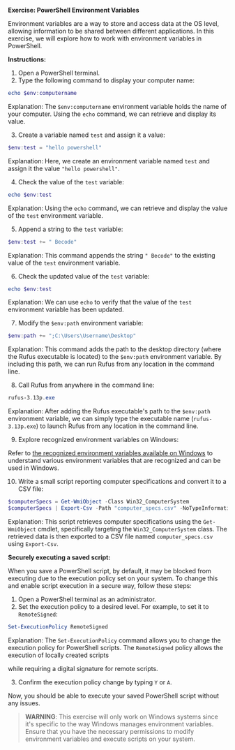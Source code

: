 

**Exercise: PowerShell Environment Variables**

Environment variables are a way to store and access data at the OS level, allowing information to be shared between different applications. In this exercise, we will explore how to work with environment variables in PowerShell.

**Instructions:**

1. Open a PowerShell terminal.
2. Type the following command to display your computer name:

```powershell
echo $env:computername
```

Explanation: The `$env:computername` environment variable holds the name of your computer. Using the `echo` command, we can retrieve and display its value.

3. Create a variable named `test` and assign it a value:

```powershell
$env:test = "hello powershell"
```

Explanation: Here, we create an environment variable named `test` and assign it the value `"hello powershell"`.

4. Check the value of the `test` variable:

```powershell
echo $env:test
```

Explanation: Using the `echo` command, we can retrieve and display the value of the `test` environment variable.

5. Append a string to the `test` variable:

```powershell
$env:test += " Becode"
```

Explanation: This command appends the string `" Becode"` to the existing value of the `test` environment variable.

6. Check the updated value of the `test` variable:

```powershell
echo $env:test
```

Explanation: We can use `echo` to verify that the value of the `test` environment variable has been updated.

7. Modify the `$env:path` environment variable:

```powershell
$env:path += ";C:\Users\Username\Desktop"
```

Explanation: This command adds the path to the desktop directory (where the Rufus executable is located) to the `$env:path` environment variable. By including this path, we can run Rufus from any location in the command line.

8. Call Rufus from anywhere in the command line:

```powershell
rufus-3.13p.exe
```

Explanation: After adding the Rufus executable's path to the `$env:path` environment variable, we can simply type the executable name (`rufus-3.13p.exe`) to launch Rufus from any location in the command line.

9. Explore recognized environment variables on Windows:

Refer to [the recognized environment variables available on Windows](https://docs.microsoft.com/en-us/windows/deployment/usmt/usmt-recognized-environment-variables) to understand various environment variables that are recognized and can be used in Windows.

10. Write a small script reporting computer specifications and convert it to a CSV file:

```powershell
$computerSpecs = Get-WmiObject -Class Win32_ComputerSystem
$computerSpecs | Export-Csv -Path "computer_specs.csv" -NoTypeInformation
```

Explanation: This script retrieves computer specifications using the `Get-WmiObject` cmdlet, specifically targeting the `Win32_ComputerSystem` class. The retrieved data is then exported to a CSV file named `computer_specs.csv` using `Export-Csv`.

**Securely executing a saved script:**

When you save a PowerShell script, by default, it may be blocked from executing due to the execution policy set on your system. To change this and enable script execution in a secure way, follow these steps:

1. Open a PowerShell terminal as an administrator.
2. Set the execution policy to a desired level. For example, to set it to `RemoteSigned`:

```powershell
Set-ExecutionPolicy RemoteSigned
```

Explanation: The `Set-ExecutionPolicy` command allows you to change the execution policy for PowerShell scripts. The `RemoteSigned` policy allows the execution of locally created scripts

 while requiring a digital signature for remote scripts.

3. Confirm the execution policy change by typing `Y` or `A`.

Now, you should be able to execute your saved PowerShell script without any issues.

> **WARNING**: This exercise will only work on Windows systems since it's specific to the way Windows manages environment variables. Ensure that you have the necessary permissions to modify environment variables and execute scripts on your system.